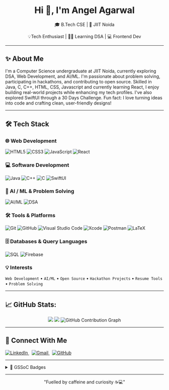 <h1 align="center">Hi 👋, I'm Angel Agarwal</h1>

<p align="center">🎓 B.Tech CSE | 📍 JIIT Noida</p>
<p align="center">💡Tech Enthusiast | 👨‍💻 Learning DSA | 💻 Frontend Dev </p>

---

<h2>✨ About Me</h2>
I'm a Computer Science undergraduate at JIIT Noida, currently exploring DSA, Web Development, and AI/ML. I'm passionate about problem solving, participating in hackathons, and contributing to open source. Skilled in Java, C, C++, HTML, CSS, Javascript and currently learning React, I enjoy building real-world projects while enhancing my tech profiles. I've also explored SwiftUI through a 30 Days Challenge. Fun fact: I love turning ideas into code and crafting clean, user-friendly designs!
    
---

<h2>🛠️ Tech Stack</h2> 

### 🌐 Web Development
![HTML5](https://img.shields.io/badge/HTML5-E34F26?style=for-the-badge&logo=html5&logoColor=white)
![CSS3](https://img.shields.io/badge/CSS3-1572B6?style=for-the-badge&logo=css3&logoColor=white)
![JavaScript](https://img.shields.io/badge/JavaScript-F7DF1E?style=for-the-badge&logo=javascript&logoColor=black)
![React](https://img.shields.io/badge/React-20232A?style=for-the-badge&logo=react&logoColor=61DAFB)

### 💻 Software Development
![Java](https://img.shields.io/badge/Java-007396?style=for-the-badge&logo=openjdk&logoColor=white)
![C++](https://img.shields.io/badge/C++-00599C?style=for-the-badge&logo=cplusplus&logoColor=white)
![C](https://img.shields.io/badge/C-A8B9CC?style=for-the-badge&logo=c&logoColor=black)
![SwiftUI](https://img.shields.io/badge/SwiftUI-0D96F6?style=for-the-badge&logo=swift&logoColor=white)

### 🧠 AI / ML & Problem Solving
![AI/ML](https://img.shields.io/badge/AI%2FML-102230?style=for-the-badge&logo=python&logoColor=white)
![DSA](https://img.shields.io/badge/DSA-007ACC?style=for-the-badge&logo=leetcode&logoColor=white)

### 🛠️ Tools & Platforms
![Git](https://img.shields.io/badge/Git-F05033?style=for-the-badge&logo=git&logoColor=white)
![GitHub](https://img.shields.io/badge/GitHub-181717?style=for-the-badge&logo=github&logoColor=white)
![Visual Studio Code](https://img.shields.io/badge/VSCode-0078D4?style=for-the-badge&logo=visualstudiocode&logoColor=white)
![Xcode](https://img.shields.io/badge/Xcode-147EFB?style=for-the-badge&logo=xcode&logoColor=white)
![Postman](https://img.shields.io/badge/Postman-FF6C37?style=for-the-badge&logo=postman&logoColor=white)
![LaTeX](https://img.shields.io/badge/LaTeX-008080?style=for-the-badge&logo=latex&logoColor=white)

### 🗄️ Databases & Query Languages
![SQL](https://img.shields.io/badge/SQL-336791?style=for-the-badge&logo=postgresql&logoColor=white)
![Firebase](https://img.shields.io/badge/Firebase-FFCA28?style=for-the-badge&logo=firebase&logoColor=black)

### 💡 Interests
`Web Development` • `AI/ML` • `Open Source` • `Hackathon Projects` • `Resume Tools` • `Problem Solving`


---

<h2>📈 GitHub Stats:</h2>
<p align="center">
  <img src="https://github-readme-stats.vercel.app/api?username=angelagarwal2&show_icons=true&theme=nightowl" height="160px"/>
  <img src="https://github-readme-stats.vercel.app/api/top-langs/?username=angelagarwal2&layout=compact&theme=nightowl" height="160px"/>
  <img src="https://github-readme-activity-graph.vercel.app/graph?username=angelagarwal2&theme=nightowl&hide_border=true" alt="GitHub Contribution Graph"/>
</p>

---

<h2>💬 Connect With Me</h2>
<p>
  <a href="https://www.linkedin.com/in/angel-agarwal-97794432a/" target="_blank">
    <img alt="LinkedIn" src="https://img.shields.io/badge/LinkedIn-0077B5.svg?&style=for-the-badge&logo=linkedin&logoColor=white" />
  </a>
  &nbsp;
  <a href="mailto:angel.agarwal28feb@gmail.com" target="_blank">
    <img alt="Gmail" src="https://img.shields.io/badge/Gmail-D14836.svg?&style=for-the-badge&logo=gmail&logoColor=white" />
  </a>
  &nbsp;
  <a href="https://github.com/angelagarwal2" target="_blank">
    <img alt="GitHub" src="https://img.shields.io/badge/GitHub-181717.svg?&style=for-the-badge&logo=github&logoColor=white" />
  </a>
</p>

---

<details>
  <summary>🏅 GSSoC Badges </summary>
  <br/>
  <p align="center">
    <img src="https://github.com/angelagarwal2/angelagarwal2/blob/main/Postman_API_Fundamentals_Student_Expert.png" width="130" alt="Postman GSSoC Badge" />
  </p>
</details>

---

<p align="center">
"Fuelled by caffeine and curiosity ☕💻"
</p>
